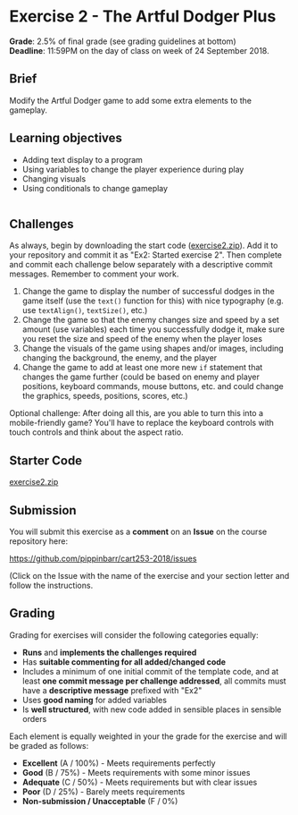 # Exercise 2 - The Artful Dodger Plus

__Grade__: 2.5% of final grade (see grading guidelines at bottom)  
__Deadline__: 11:59PM on the day of class on week of 24 September 2018.

## Brief

Modify the Artful Dodger game to add some extra elements to the gameplay.

## Learning objectives

- Adding text display to a program
- Using variables to change the player experience during play
- Changing visuals
- Using conditionals to change gameplay

![]()

## Challenges

As always, begin by downloading the start code ([exercise2.zip](exercise2.zip)). Add it to your repository and commit it as "Ex2: Started exercise 2". Then complete and commit each challenge below separately with a descriptive commit messages. Remember to comment your work.

1. Change the game to display the number of successful dodges in the game itself (use the `text()` function for this) with nice typography (e.g. use `textAlign()`, `textSize()`, etc.)
2. Change the game so that the enemy changes size and speed by a set amount (use variables) each time you successfully dodge it, make sure you reset the size and speed of the enemy when the player loses
3. Change the visuals of the game using shapes and/or images, including changing the background, the enemy, and the player
4. Change the game to add at least one more new `if` statement that changes the game further (could be based on enemy and player positions, keyboard commands, mouse buttons, etc. and could change the graphics, speeds, positions, scores, etc.)

Optional challenge: After doing all this, are you able to turn this into a mobile-friendly game? You'll have to replace the keyboard controls with touch controls and think about the aspect ratio.

## Starter Code

[exercise2.zip](exercise2.zip)


## Submission

You will submit this exercise as a __comment__ on an __Issue__ on the course repository here:

https://github.com/pippinbarr/cart253-2018/issues

(Click on the Issue with the name of the exercise and your section letter and follow the instructions.


## Grading

Grading for exercises will consider the following categories equally:

- __Runs__ and __implements the challenges required__
- Has __suitable commenting for all added/changed code__
- Includes a minimum of one initial commit of the template code, and at least __one commit message per challenge addressed__, all commits must have a __descriptive message__ prefixed with "Ex2"
- Uses __good naming__ for added variables
- Is __well structured__, with new code added in sensible places in sensible orders

Each element is equally weighted in your the grade for the exercise and will be graded as follows:

- __Excellent__ (A / 100%) - Meets requirements perfectly
- __Good__ (B / 75%) - Meets requirements with some minor issues
- __Adequate__ (C / 50%) - Meets requirements but with clear issues
- __Poor__ (D / 25%) - Barely meets requirements
- __Non-submission / Unacceptable__ (F / 0%)
